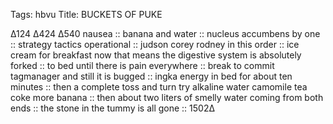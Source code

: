 Tags: hbvu
Title: BUCKETS OF PUKE
  
∆124 ∆424 ∆540 nausea :: banana and water :: nucleus accumbens by one :: strategy tactics operational :: judson corey rodney in this order :: ice cream for breakfast now that means the digestive system is absolutely forked :: to bed until there is pain everywhere :: break to commit tagmanager and still it is bugged :: ingka energy in bed for about ten minutes :: then a complete toss and turn try alkaline water camomile tea coke more banana :: then about two liters of smelly water coming from both ends :: the stone in the tummy is all gone :: 1502∆